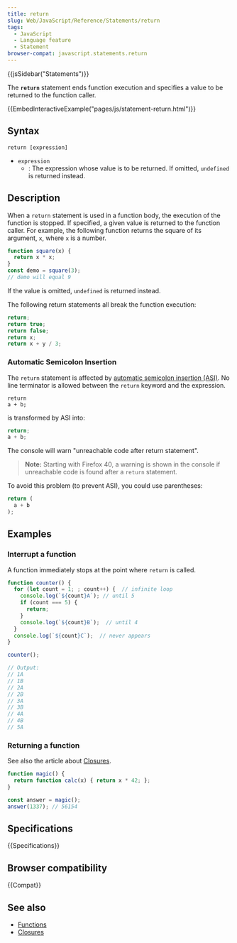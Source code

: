```yaml
---
title: return
slug: Web/JavaScript/Reference/Statements/return
tags:
  - JavaScript
  - Language feature
  - Statement
browser-compat: javascript.statements.return
---
```


{{jsSidebar("Statements")}}

The **`return`** statement ends function execution and
specifies a value to be returned to the function caller.

{{EmbedInteractiveExample("pages/js/statement-return.html")}}

## Syntax

```js-nolint
return [expression]
```

- `expression`
  - : The expression whose value is to be returned. If omitted, `undefined` is
    returned instead.

## Description

When a `return` statement is used in a function body, the execution of the
function is stopped. If specified, a given value is returned to the function caller. For
example, the following function returns the square of its argument, `x`,
where `x` is a number.

```js
function square(x) {
  return x * x;
}
const demo = square(3);
// demo will equal 9
```

If the value is omitted, `undefined` is returned instead.

The following return statements all break the function execution:

```js
return;
return true;
return false;
return x;
return x + y / 3;
```

### Automatic Semicolon Insertion

The `return` statement is affected by
[automatic semicolon insertion (ASI)](/en-US/docs/Web/JavaScript/Reference/Lexical_grammar#automatic_semicolon_insertion).
No line terminator is allowed between the `return` keyword and the expression.

```js-nolint example-bad
return
a + b;
```

is transformed by ASI into:

```js
return;
a + b;
```

The console will warn "unreachable code after return statement".

> **Note:** Starting with Firefox 40, a warning is shown in the console if
> unreachable code is found after a `return` statement.

To avoid this problem (to prevent ASI), you could use parentheses:

```js
return (
  a + b
);
```

## Examples

### Interrupt a function

A function immediately stops at the point where `return` is called.

```js
function counter() {
  for (let count = 1; ; count++) {  // infinite loop
    console.log(`${count}A`); // until 5
    if (count === 5) {
      return;
    }
    console.log(`${count}B`);  // until 4
  }
  console.log(`${count}C`);  // never appears
}

counter();

// Output:
// 1A
// 1B
// 2A
// 2B
// 3A
// 3B
// 4A
// 4B
// 5A
```

### Returning a function

See also the article about [Closures](/en-US/docs/Web/JavaScript/Closures).

```js
function magic() {
  return function calc(x) { return x * 42; };
}

const answer = magic();
answer(1337); // 56154
```

## Specifications

{{Specifications}}

## Browser compatibility

{{Compat}}

## See also

- [Functions](/en-US/docs/Web/JavaScript/Reference/Functions)
- [Closures](/en-US/docs/Web/JavaScript/Closures)
